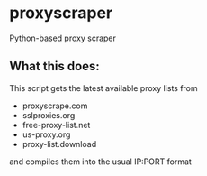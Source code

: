 # proxyscraper
Python-based proxy scraper

## What this does:
This script gets the latest available proxy lists from
<ul>
	<li>proxyscrape.com</li>
	<li>sslproxies.org</li>
	<li>free-proxy-list.net</li>
	<li>us-proxy.org</li>
	<li>proxy-list.download</li>
</ul>

 and compiles them into the usual IP:PORT format